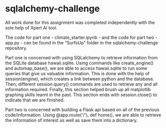# sqlalchemy-challenge

All work done for this assignment was completed independently with the sole help of Xpert AI tool.

The code for part one - climate_starter.ipynb - and the code for part two - app.py - can be found in the "SurfsUp" folder in the sqlalchemy-challenge repository.

Part one is concerned with using SQLalchemy to retrieve information from the SQLite database hawaii.sqlite. Using commands like create_engine() and automap_base(), we are able to access hawaii.sqlite to run some queries that give us valuable information. This is done with the help of session(engine), which creates a link between python and the database. Then, different session.query() commands are used to retrieve any and all information required. Finally, this section helped brush up all matplotlib graphing skills learnt in the past. This section ends with session.close() to indicate that we are finished.

Part two is concerned with building a Flask api based on all of the previous code/information. Using @app.route('/'), def home(), we are able to retrieve the information of interest as well as save them into a dictionary.